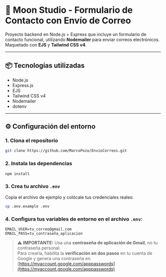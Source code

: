 # 🌙 Moon Studio - Formulario de Contacto con Envío de Correo

Proyecto backend en Node.js + Express que incluye un formulario de contacto funcional, utilizando **Nodemailer** para enviar correos electrónicos. Maquetado con **EJS** y **Tailwind CSS v4**.

---

## 📦 Tecnologías utilizadas

- Node.js
- Express.js
- EJS
- Tailwind CSS v4
- Nodemailer
- dotenv

---

## ⚙ Configuración del entorno

### 1. Clona el repositorio
```bash
git clone https://github.com/MarcoPozo/EnvioCorreos.git
```

### 2. Instala las dependencias
```bash
npm install
```

### 3. Crea tu archivo `.env`
Copia el archivo de ejemplo y colócale tus credenciales reales:
```bash
cp .env.example .env
```

### 4. Configura tus variables de entorno en el archivo `.env`:
```env
EMAIL_USER=tu_correo@gmail.com
EMAIL_PASS=tu_contraseña_aplicacion
```

> ⚠ **IMPORTANTE:** Usa una **contraseña de aplicación de Gmail**, no tu contraseña personal.  
Para crearla, habilita la **verificación en dos pasos** en tu cuenta de Google y genera una contraseña en [https://myaccount.google.com/apppasswords](https://myaccount.google.com/apppasswords)



